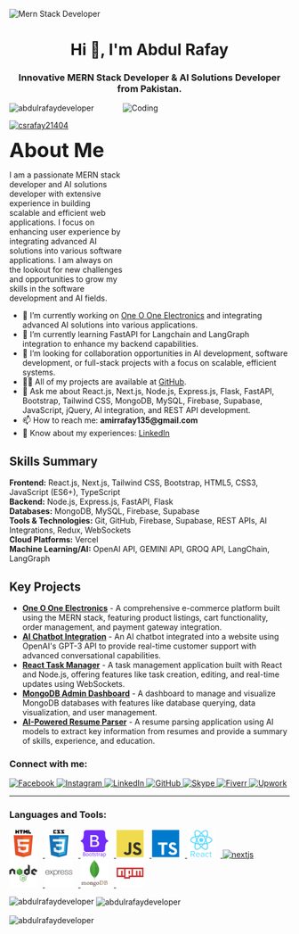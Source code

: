 ![Mern Stack Developer](https://github.com/user-attachments/assets/9e028a36-989c-47bf-8cb2-ffa32ab46ca7)

<h1 align="center">Hi 👋, I'm Abdul Rafay</h1>
<h3 align="center">Innovative MERN Stack Developer & AI Solutions Developer from Pakistan.</h3>
<img align="right" alt="Coding" width="300" height="370" src="https://github.com/user-attachments/assets/02875dbf-0bd4-4b6a-b9a6-c15020aa6b98">

<p align="left"> <img src="https://komarev.com/ghpvc/?username=abdulrafaydeveloper&label=Profile%20views&color=0e75b6&style=flat" alt="abdulrafaydeveloper" /> </p>

<p align="left"> <a href="https://twitter.com/csrafay21404" target="blank"><img src="https://img.shields.io/twitter/follow/csrafay21404?logo=twitter&style=for-the-badge" alt="csrafay21404" /></a> </p>

<h1 style="display: inline; font-size: 36px;">About Me</h1>
<p>
    I am a passionate MERN stack developer and AI solutions developer with extensive experience in building scalable and efficient web applications. I focus on enhancing user experience by integrating advanced AI solutions into various software applications. I am always on the lookout for new challenges and opportunities to grow my skills in the software development and AI fields.
</p>
  <ul>
    <li>🔭 I’m currently working on <a href="https://101electronics.pk/">One O One Electronics</a> and integrating advanced AI solutions into various applications.</li>
    <li>🌱 I’m currently learning FastAPI for Langchain and LangGraph integration to enhance my backend capabilities.</li>
    <li>🤝 I’m looking for collaboration opportunities in AI development, software development, or full-stack projects with a focus on scalable, efficient systems.</li>
    <li>👨‍💻 All of my projects are available at <a href="https://github.com/AbdulRafayDeveloper">GitHub</a>.</li>
    <li>💬 Ask me about React.js, Next.js, Node.js, Express.js, Flask, FastAPI, Bootstrap, Tailwind CSS, MongoDB, MySQL, Firebase, Supabase, JavaScript, jQuery, AI integration, and REST API development.</li>
    <li>📫 How to reach me: <strong>amirrafay135@gmail.com</strong></li>
    <li>📄 Know about my experiences: <a href="https://www.linkedin.com/in/abdulrafay-ar/">LinkedIn</a></li>
  </ul>

<h2 align="left">Skills Summary</h2>
<p align="left">
  <strong>Frontend:</strong> React.js, Next.js, Tailwind CSS, Bootstrap, HTML5, CSS3, JavaScript (ES6+), TypeScript<br>
  <strong>Backend:</strong> Node.js, Express.js, FastAPI, Flask<br>
  <strong>Databases:</strong> MongoDB, MySQL, Firebase, Supabase<br>
  <strong>Tools & Technologies:</strong> Git, GitHub, Firebase, Supabase, REST APIs, AI Integrations, Redux, WebSockets<br>
  <strong>Cloud Platforms:</strong> Vercel<br>
  <strong>Machine Learning/AI:</strong> OpenAI API, GEMINI API, GROQ API, LangChain, LangGraph<br>
</p>

<h2 align="left">Key Projects</h2>
<ul>
  <li>
    <strong><a href="https://github.com/AbdulRafayDeveloper/101electronics">One O One Electronics</a></strong> - A comprehensive e-commerce platform built using the MERN stack, featuring product listings, cart functionality, order management, and payment gateway integration.
  </li>
  <li>
    <strong><a href="https://github.com/AbdulRafayDeveloper/AI-Chatbot">AI Chatbot Integration</a></strong> - An AI chatbot integrated into a website using OpenAI's GPT-3 API to provide real-time customer support with advanced conversational capabilities.
  </li>
  <li>
    <strong><a href="https://github.com/AbdulRafayDeveloper/React-Task-Manager">React Task Manager</a></strong> - A task management application built with React and Node.js, offering features like task creation, editing, and real-time updates using WebSockets.
  </li>
  <li>
    <strong><a href="https://github.com/AbdulRafayDeveloper/MongoDB-Admin-Dashboard">MongoDB Admin Dashboard</a></strong> - A dashboard to manage and visualize MongoDB databases with features like database querying, data visualization, and user management.
  </li>
  <li>
    <strong><a href="https://github.com/AbdulRafayDeveloper/AI-Powered-Resume-Parser">AI-Powered Resume Parser</a></strong> - A resume parsing application using AI models to extract key information from resumes and provide a summary of skills, experience, and education.
  </li>
</ul>

<h3 align="left">Connect with me:</h3>
<p align="left">
  <a href="https://www.facebook.com/profile.php?id=100011401648802" target="blank">
    <img src="https://img.shields.io/badge/Facebook-3b5998?style=for-the-badge&logo=facebook" alt="Facebook" height="30" width="100" />
  </a>
  <a href="https://www.instagram.com/abdul_rafay_aj/" target="blank">
    <img src="https://img.shields.io/badge/Instagram-E4405F?style=for-the-badge&logo=instagram" alt="Instagram" height="30" width="100" />
  </a>
  <a href="https://www.linkedin.com/in/abdulrafay-ar/" target="blank">
    <img src="https://img.shields.io/badge/LinkedIn-0077b5?style=for-the-badge&logo=linkedin" alt="LinkedIn" height="30" width="100" />
  </a>
  <a href="https://github.com/AbdulRafayDeveloper" target="blank">
    <img src="https://img.shields.io/badge/GitHub-333333?style=for-the-badge&logo=github" alt="GitHub" height="30" width="100" />
  </a>
  <a href="skype:live:.cid.1234567890abcdef?chat" target="blank">
    <img src="https://img.shields.io/badge/Skype-00aff0?style=for-the-badge&logo=skype" alt="Skype" height="30" width="100" />
  </a>
  <a href="https://www.fiverr.com/abdulrafay1197?up_rollout=true" target="blank">
    <img src="https://img.shields.io/badge/Fiverr-0084ff?style=for-the-badge&logo=fiverr" alt="Fiverr" height="30" width="100" />
  </a>
  <a href="https://www.upwork.com/freelancers/~01e4165f29ff9822be" target="blank">
    <img src="https://img.shields.io/badge/Upwork-6fbc2e?style=for-the-badge&logo=upwork" alt="Upwork" height="30" width="100" />
  </a>
</p>

---

<h3 align="left">Languages and Tools:</h3>
<p align="left">
  <a href="https://www.w3.org/html/" target="_blank" rel="noreferrer">
    <img src="https://raw.githubusercontent.com/devicons/devicon/master/icons/html5/html5-original-wordmark.svg" alt="html5" width="50" height="50" style="margin-right: 10px;"/>
  </a>
  <a href="https://www.w3schools.com/css/" target="_blank" rel="noreferrer">
    <img src="https://raw.githubusercontent.com/devicons/devicon/master/icons/css3/css3-original-wordmark.svg" alt="css3" width="50" height="50" style="margin-right: 10px;"/>
  </a>
  <a href="https://getbootstrap.com" target="_blank" rel="noreferrer">
    <img src="https://raw.githubusercontent.com/devicons/devicon/master/icons/bootstrap/bootstrap-plain-wordmark.svg" alt="bootstrap" width="50" height="50" style="margin-right: 10px;"/>
  </a>
  <a href="https://developer.mozilla.org/en-US/docs/Web/JavaScript" target="_blank" rel="noreferrer">
    <img src="https://raw.githubusercontent.com/devicons/devicon/master/icons/javascript/javascript-original.svg" alt="javascript" width="50" height="50" style="margin-right: 10px;"/>
  </a>
  <a href="https://www.typescriptlang.org/" target="_blank" rel="noreferrer">
    <img src="https://raw.githubusercontent.com/devicons/devicon/master/icons/typescript/typescript-original.svg" alt="typescript" width="50" height="50" style="margin-right: 10px;"/>
  </a>
  <a href="https://reactjs.org/" target="_blank" rel="noreferrer">
    <img src="https://raw.githubusercontent.com/devicons/devicon/master/icons/react/react-original-wordmark.svg" alt="react" width="50" height="50" style="margin-right: 10px;"/>
  </a>
  <a href="https://nextjs.org/" target="_blank" rel="noreferrer">
    <img src="https://cdn.worldvectorlogo.com/logos/nextjs-2.svg" alt="nextjs" width="50" height="50" style="margin-right: 10px;"/>
  </a>
  <a href="https://nodejs.org" target="_blank" rel="noreferrer">
    <img src="https://raw.githubusercontent.com/devicons/devicon/master/icons/nodejs/nodejs-original-wordmark.svg" alt="nodejs" width="50" height="50" style="margin-right: 10px;"/>
  </a>
  <a href="https://expressjs.com/" target="_blank" rel="noreferrer">
    <img src="https://raw.githubusercontent.com/devicons/devicon/master/icons/express/express-original-wordmark.svg" alt="express" width="50" height="50" style="margin-right: 10px;"/>
  </a>
  <a href="https://www.mongodb.com/" target="_blank" rel="noreferrer">
    <img src="https://raw.githubusercontent.com/devicons/devicon/master/icons/mongodb/mongodb-original-wordmark.svg" alt="mongodb" width="50" height="50" style="margin-right: 10px;"/>
  </a>
  <a href="https://www.npmjs.com/" target="_blank" rel="noreferrer">
    <img src="https://raw.githubusercontent.com/devicons/devicon/master/icons/npm/npm-original-wordmark.svg" alt="npm" width="50" height="50" style="margin-right: 10px;"/>
  </a>
</p>

<p><img align="left" src="https://github-readme-stats.vercel.app/api/top-langs?username=abdulrafaydeveloper&show_icons=true&locale=en&layout=compact" alt="abdulrafaydeveloper" /></p>

<p>&nbsp;<img align="center" src="https://github-readme-stats.vercel.app/api?username=abdulrafaydeveloper&show_icons=true&locale=en" alt="abdulrafaydeveloper" /></p>

<p><img align="center" src="https://github-readme-streak-stats.herokuapp.com/?user=abdulrafaydeveloper&" alt="abdulrafaydeveloper" /></p>

